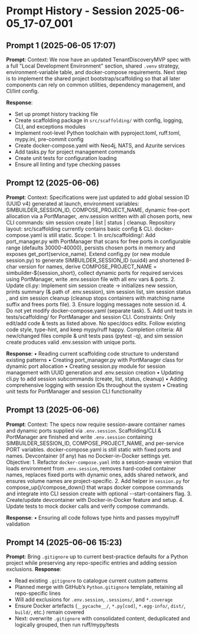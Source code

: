 # Prompt History - Session 2025-06-05_17-07_001

## Prompt 1 (2025-06-05 17:07)

**Prompt**: Context: We now have an updated TenantDiscoveryMVP spec with a full "Local Development
Environment" section, shared `.venv` strategy, environment-variable table, and docker-compose
requirements. Next step is to implement the shared project bootstrap/scaffolding so that all later
components can rely on common utilities, dependency management, and CI/lint config.

**Response**:

- Set up prompt history tracking file
- Create scaffolding package in `src/scaffolding/` with config, logging, CLI, and exceptions modules
- Implement root-level Python toolchain with pyproject.toml, ruff.toml, mypy.ini, pre-commit config
- Create docker-compose.yaml with Neo4j, NATS, and Azurite services
- Add tasks.py for project management commands
- Create unit tests for configuration loading
- Ensure all linting and type checking passes

## Prompt 12 (2025-06-06)

**Prompt**: Context: Specifications were just updated to add global session ID (UUID v4) generated
at launch, environment variables: SIMBUILDER_SESSION_ID, COMPOSE_PROJECT_NAME, dynamic free-port
allocation via a PortManager, .env.session written with all chosen ports, new CLI commands: sim
session create | list | status | cleanup. Repository layout: src/scaffolding currently contains
basic config & CLI. docker-compose.yaml is still static. Scope: 1. In src/scaffolding/: Add
port_manager.py with PortManager that scans for free ports in configurable range (defaults
30000-40000), persists chosen ports in memory and exposes get_port(service_name). Extend config.py
(or new module session.py) to generate SIMBUILDER_SESSION_ID (uuid4) and shortened 8-char version
for names, derive COMPOSE_PROJECT_NAME = simbuilder-${session_short}, collect dynamic ports for
required services using PortManager, write .env.session file with all env vars & ports. 2. Update
cli.py: Implement sim session create → initializes new session, prints summary (& path of
.env.session), sim session list, sim session status <id>, and sim session cleanup <id> (cleanup
stops containers with matching name suffix and frees ports file). 3. Ensure logging messages note
session id. 4. Do not yet modify docker-compose.yaml (separate task). 5. Add unit tests in
tests/scaffolding/ for PortManager and session CLI. Constraints: Only edit/add code & tests as
listed above. No spec/docs edits. Follow existing code style, type-hint, and keep mypy/ruff happy.
Completion criteria: All new/changed files compile & unit tests pass (pytest -q), and sim session
create produces valid .env.session with unique ports.

**Response**: • Reading current scaffolding code structure to understand existing patterns •
Creating port_manager.py with PortManager class for dynamic port allocation • Creating session.py
module for session management with UUID generation and .env.session creation • Updating cli.py to
add session subcommands (create, list, status, cleanup) • Adding comprehensive logging with session
IDs throughout the system • Creating unit tests for PortManager and session CLI functionality

## Prompt 13 (2025-06-06)

**Prompt**: Context: The specs now require session-aware container names and dynamic ports supplied
via `.env.session`. Scaffolding/CLI & PortManager are finished and write `.env.session` containing
SIMBUILDER_SESSION_ID, COMPOSE_PROJECT_NAME, and per-service PORT variables. docker-compose.yaml is
still static with fixed ports and names. Devcontainer (if any) has no Docker-in-Docker settings yet.
Objective: 1. Refactor `docker-compose.yaml` into a session-aware version that loads environment
from `.env.session`, removes hard-coded container names, replaces fixed ports with dynamic ones,
adds shared network, and ensures volume names are project-specific. 2. Add helper in `session.py`
for compose_up()/compose_down() that wraps docker compose commands and integrate into CLI session
create with optional --start-containers flag. 3. Create/update devcontainer with Docker-in-Docker
feature and setup. 4. Update tests to mock docker calls and verify compose commands.

**Response**: • Ensuring all code follows type hints and passes mypy/ruff validation

## Prompt 14 (2025-06-06 15:23)

**Prompt**: Bring `.gitignore` up to current best-practice defaults for a Python project while
preserving any repo-specific entries and adding session exclusions. **Response**:

- Read existing `.gitignore` to catalogue current custom patterns
- Planned merge with GitHub’s `Python.gitignore` template, retaining all repo-specific lines
- Will add exclusions for `.env.session`, `.sessions/`, and `*.coverage`
- Ensure Docker artefacts (`__pycache__/`, `*.py[cod]`, `*.egg-info/`, `dist/`, `build/`, etc.)
  remain covered
- Next: overwrite `.gitignore` with consolidated content, deduplicated and logically grouped, then
  run ruff/mypy/tests
